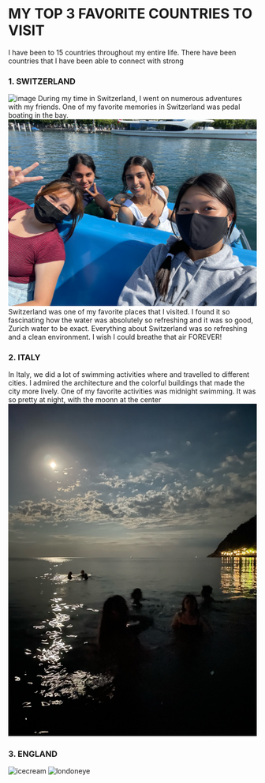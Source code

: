 # MY TOP 3 FAVORITE COUNTRIES TO VISIT
I have been to 15 countries throughout my entire life. There have been countries that I have been able to connect with strong 

### 1. SWITZERLAND
![image](https://switzerland-tour.com/images/city/zurich-top/Lake-Zurich.jpg)
During my time in Switzerland, I went on numerous adventures with my friends. One of my favorite memories in Switzerland was pedal boating in the bay.
![boatpedaling](IMG_4087.JPG)
Switzerland was one of my favorite places that I visited. I found it so fascinating how the water was absolutely so refreshing and it was so good, Zurich water to be exact. Everything about Switzerland was so refreshing and a clean environment. I wish I could breathe that air FOREVER!

### 2. ITALY
In Italy, we did a lot of swimming activities where and travelled to different cities. I admired the architecture and the colorful buildings that made the city more lively. One of my favorite activities was midnight swimming. It was so pretty at night, with the moonn at the center
![midnight](IMG_4490.JPG)

### 3. ENGLAND
![icecream](https://live.staticflickr.com/7247/7670488894_6a1bf810ea_b.jpg)
![londoneye](https://www.telegraph.co.uk/content/dam/Travel/leadAssets/31/82/London_Eye_view_3182851a.jpg?imwidth=680)
